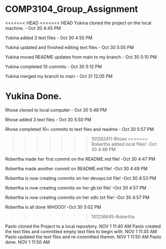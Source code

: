 # COMP3104_Group_Assignment

<<<<<<< HEAD
<<<<<<< HEAD
Yukina cloned the project on the local machine. - Oct 30 4:45 PM

Yukina added 3 text files - Oct 30 4:55 PM

Yukina updated and finished editing text files - Oct 30 5:05 PM

Yukina moved README updates from main to my branch - Oct 30 5:10 PM

Yukina completed 10 commits - Oct 30 5:12 PM

Yukina merged my branch to main - Oct 31 12:05 PM

Yukina Done.
=======
Rhose cloned to local computer - Oct 30 5:48 PM

Rhose added 3 text files - Oct 30 5:50 PM

Rhose completed 10+ commits to text files and readme - Oct 30 5:57 PM
>>>>>>> 101282411-Rhose
=======
Robertha added local files! -Oct 30 4:46 PM 

Robertha made her first commit on the README.md file! -Oct 30 4:47 PM 

Robertha made another commit on README.md file! -Oct 30 4:49 PM

Robertha is now creating commits on her devops.txt file! -Oct 30 4:53 PM

Robertha is now creating commits on her gb.txt file! -Oct 30 4:57 PM

Robertha is now creating commits on her sdlc.txt file! -Oct 30 4:57 PM

Robertha is all done WHOOO! -Oct 30 5:02 PM
>>>>>>> 101236645-Robertha



Paolo cloned the Project to a local repository.   NOV 1 11:40 AM
Paolo created the text files and committed empty text files to begin with.  NOV 1 11:45 AM
Paolo updated the text files and re-committed themm.  NOV 1 11:50 AM 
Paolo done.  NOV 1 11:50 AM


